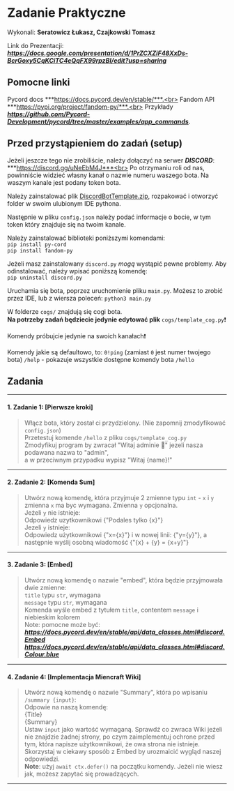 # Zadanie Praktyczne

Wykonali: **Seratowicz Łukasz, Czajkowski Tomasz**

Link do Prezentacji: ***https://docs.google.com/presentation/d/1PrZCXZiF48XxDs-BcrGoxy5CqKCiTC4eQqFX99rpzBI/edit?usp=sharing***

## Pomocne linki
Pycord docs ***https://docs.pycord.dev/en/stable/***.<br>
Fandom API ***https://pypi.org/project/fandom-py/***.<br>
Przykłady ***https://github.com/Pycord-Development/pycord/tree/master/examples/app_commands***.

## Przed przystąpieniem do zadań (setup)
Jeżeli jeszcze tego nie zrobiliście, należy dołączyć na serwer ***DISCORD***: ***https://discord.gg/uNeEbM4J***<br>
Po otrzymaniu roli od nas, powinniście widzieć własny kanał o nazwie numeru waszego bota. Na waszym kanale jest podany token bota.<br>

Należy zainstalować plik [DiscordBotTemplate.zip](https://github.com/malpkakefirek/MCPedia/blob/main/DiscordBotTemplate.zip), rozpakować i otworzyć folder w swoim ulubionym IDE pythona.<br>

Następnie w pliku `config.json` należy podać informacje o bocie, w tym token który znajduje się na twoim kanale.<br>

Należy zainstalować biblioteki poniższymi komendami:<br>
`pip install py-cord`<br>
`pip install fandom-py`<br>

Jeżeli masz zainstalowany `discord.py` *mogą* wystąpić pewne problemy. Aby odinstalować, należy wpisać poniższą komendę:<br>
`pip uninstall discord.py`<br>

Uruchamia się bota, poprzez uruchomienie pliku `main.py`. Możesz to zrobić przez IDE, lub z wiersza poleceń: `python3 main.py`<br>

W folderze `cogs/` znajdują się cogi bota.<br>
**Na potrzeby zadań będziecie jedynie edytować plik** `cogs/template_cog.py`:exclamation:<br>

Komendy próbujcie jedynie na swoich kanałach:exclamation:<br>

Komendy jakie są defaultowo, to:
`0!ping` (zamiast `0` jest numer twojego bota)
`/help` - pokazuje wszystkie dostępne komendy bota
`/hello`

## Zadania

---

#### 1. Zadanie 1: [Pierwsze kroki]
> Włącz bota, który został ci przydzielony. (Nie zapomnij zmodyfikować `config.json`)<br>
> Przetestuj komende `/hello` z pliku `cogs/template_cog.py` <br>
> Zmodyfikuj program by zwracał "Witaj adminie :wave:" jezeli nasza podawana nazwa to "admin", <br>
> a w przeciwnym przypadku wypisz "Witaj {name}!" <br>
---

#### 2. Zadanie 2: [Komenda Sum]
> Utwórz nową komendę, która przyjmuje 2 zmienne typu `int` - `x` i `y` <br>
> zmienna `x` ma byc wymagana. Zmienna `y` opcjonalna. <br>
> Jeżeli `y` nie istnieje: <br>
> Odpowiedz uzytkownikowi {"Podales tylko {x}"} <br>
> Jezeli `y` istnieje: <br>
> Odpowiedz użytkownikowi {"x={x}"} i w nowej linii: {"y={y}"}, a następnie wyślij osobną wiadomość {"{x} + {y} = {x+y}"} <br>
---

#### 3. Zadanie 3: [Embed]
> Utwórz nową komendę o nazwie "embed", która będzie przyjmowała dwie zmienne: <br>
> `title` typu `str`, wymagana <br>
> `message` typu `str`, wymagana <br>
> Komenda wyśle embed z tytułem `title`, contentem `message` i niebieskim kolorem <br>
> Note: pomocne może być: <br>
> ***https://docs.pycord.dev/en/stable/api/data_classes.html#discord.Embed*** <br>
> ***https://docs.pycord.dev/en/stable/api/data_classes.html#discord.Colour.blue*** <br>
---

#### 4. Zadanie 4: [Implementacja Miencraft Wiki]
> Utwórz nową komendę o nazwie "Summary", która po wpisaniu `/summary {input}`: <br>
> Odpowie na naszą komendę: <br>
> {Title} <br>
> {Summary} <br>
> Ustaw `input` jako wartość wymaganą. Sprawdź co zwraca Wiki jeżeli nie znajdzie żadnej strony, po czym zaimplementuj ochrone przed tym, która napisze użytkownikowi, że owa strona nie istnieje. <br>
> Skorzystaj w ciekawy sposób z Embed by urozmaicić wygląd naszej odpowiedzi. <br>
> **Note**: użyj `await ctx.defer()` na początku komendy. Jeżeli nie wiesz jak, możesz zapytać się prowadzących. <br>

---
